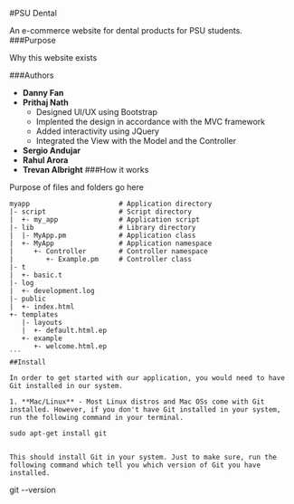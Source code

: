 #PSU Dental

An e-commerce website for dental products for PSU students.                                                 
###Purpose

Why this website exists

###Authors

 * **Danny Fan**
 * **Prithaj Nath**
   	 * Designed UI/UX using Bootstrap 
	 * Implented the design in accordance with the MVC framework
	 * Added interactivity using JQuery
	 * Integrated the View with the Model and the Controller
 * **Sergio Andujar**
 * **Rahul Arora**
 * **Trevan Albright**                                                         ###How it works

Purpose of files and folders go here

```
myapp                      # Application directory
|- script                  # Script directory
|  +- my_app               # Application script
|- lib                     # Library directory
|  |- MyApp.pm             # Application class
|  +- MyApp                # Application namespace
|     +- Controller        # Controller namespace
|        +- Example.pm     # Controller class
|- t                      
|  +- basic.t             
|- log                     
|  +- development.log      
|- public                  
|  +- index.html         
+- templates             
   |- layouts              
   |  +- default.html.ep   
   +- example             
      +- welcome.html.ep                                                       ```
##Install

In order to get started with our application, you would need to have Git installed in our system.

1. **Mac/Linux** - Most Linux distros and Mac OSs come with Git installed. However, if you don't have Git installed in your system, run the following command in your terminal.

```
	sudo apt-get install git
```

This should install Git in your system. Just to make sure, run the following command which tell you which version of Git you have installed.

```
 git --version

``` 

                                                                                                                                                                                                                                     
